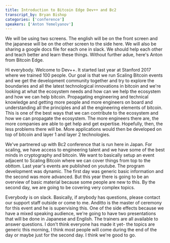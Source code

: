 ```yaml
---
title: Introduction to Bitcoin Edge Dev++ and Bc2
transcript_by: Bryan Bishop
categories: ['conference']
speakers: ['Anton Yemelyanov']
---
```


We will be using two screens. The english will be on the front screen and the japanese will be on the other screen to the side here. We will also be sharing a google docs file for each one in slack. We should help each other and teach better and learn these things. Without further adue, here's Anton from Bitcoin Edge.

Hi everybody. Welcome to Dev++. It started last year at Stanford 2017 where we trained 100 people. Our goal is that we run Scaling Bitcoin events and we get the development community together and try to explore the boundaries and all the latest technological innovations in bitcoin and we're looking at what the ecosystem needs and how can we help the ecosystem and how we can help bitcoin. Propagating engineering and technical knowledge and getting more people and more engineers on board and understanding all the principles and all the engineering elements of bitcoin. This is one of the best ways that we can contribute to the ecosystem and how we can propagate the ecosystem. The more engineers there are, the more companies are able to get help and get expertise. Hopefully, then, the less problems there will be. More applications would then be developed on top of bitcoin and layer 1 and layer 2 technologies.

We've partnered up with Bc2 conference that is run here in Japan. For scaling, we have access to engineering talent and we have some of the best minds in cryptography and bitcoin. We want to basically setup an event adjacent to Scaling Bitcoin where we can cover things from top to the obttom. Last year's events are published on youtube. The program development was dynamic. The first day was generic basic information and the second was more advanced. But this year there is going to be an overview of basic material because some people are new to this. By the second day, we are going to be covering very complex topics.

Everybody is on slack. Basically, if anybody has questions, please contact our support staff outside or come to me. Anditto is the master of ceremony for this event and he is supervising this. One of the side effects because we have a mixed speaking audience, we're going to have two presentations that will be done in Japanese and English. The trainers are all available to answer questions. I don't think everyone has made it yet- the topics are generic this morning, I think most people will come during the end of the day or maybe just for the second day. I think we're good to go.
